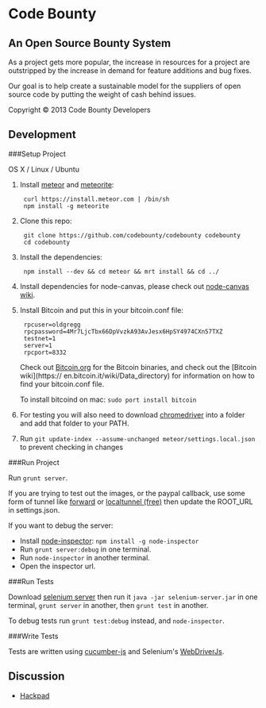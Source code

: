 Code Bounty
===========

An Open Source Bounty System
----------------------------

As a project gets more popular, the increase in resources for a project are outstripped by the increase in demand for feature additions and bug fixes.

Our goal is to help create a sustainable model for the suppliers of open source code by putting the weight of cash behind issues.

Copyright © 2013 Code Bounty Developers

Development
-----------
###Setup Project

OS X / Linux / Ubuntu

1. Install [meteor](http://docs.meteor.com/#quickstart) and [meteorite](http://oortcloud.github.com/meteorite/):

        curl https://install.meteor.com | /bin/sh
		npm install -g meteorite

2. Clone this repo:

		git clone https://github.com/codebounty/codebounty codebounty
		cd codebounty

3. Install the dependencies:

		npm install --dev && cd meteor && mrt install && cd ../

4. Install dependencies for node-canvas, please check out [node-canvas wiki](https://github.com/LearnBoost/node-canvas/wiki).

5. Install Bitcoin and put this in your bitcoin.conf file:

        rpcuser=oldgregg
        rpcpassword=4Mr7LjcTbx66DpVvzkA93AvJesx6HpSY4974CXn57TXZ
        testnet=1
        server=1
        rpcport=8332

	Check out [Bitcoin.org](http://bitcoin.org/en/download) for the Bitcoin binaries, and check out the [Bitcoin wiki](https://	en.bitcoin.it/wiki/Data_directory) for information on how to find 	your bitcoin.conf file.

	To install bitcoind on mac: `sudo port install bitcoin`

6. For testing you will also need to download [chromedriver](https://code.google.com/p/chromedriver/downloads/list) into a folder and add that folder to your PATH.

7. Run `git update-index --assume-unchanged meteor/settings.local.json` to prevent checking in changes

###Run Project

Run `grunt server`.

If you are trying to test out the images, or the paypal callback, use some form of tunnel like [forward](https://forwardhq.com/) or [localtunnel (free)](https://github.com/progrium/localtunnel#localtunnel-v2-beta) then update the ROOT_URL in settings.json.

If you want to debug the server:

- Install [node-inspector](https://github.com/dannycoates/node-inspector): `npm install -g node-inspector`
- Run `grunt server:debug` in one terminal.
- Run `node-inspector` in another terminal.
- Open the inspector url.

###Run Tests

Download [selenium server](http://docs.seleniumhq.org/download/) then run it `java -jar selenium-server.jar` in one terminal, `grunt server` in another, then `grunt test` in another.

To debug tests run `grunt test:debug` instead, and `node-inspector`.

###Write Tests

Tests are written using [cucumber-js](https://github.com/cucumber/cucumber-js) and Selenium's [WebDriverJs](https://code.google.com/p/selenium/wiki/WebDriverJs).

Discussion
-----------

- [Hackpad](https://codebounty.hackpad.com)
